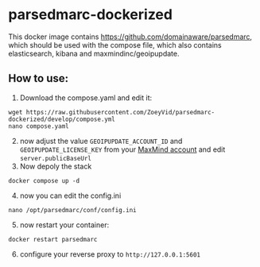 # parsedmarc-dockerized

This docker image contains https://github.com/domainaware/parsedmarc, which should be used with the compose file, which also contains elasticsearch, kibana and maxmindinc/geoipupdate.

## How to use:
1. Download the compose.yaml and edit it:
```console
wget https://raw.githubusercontent.com/ZoeyVid/parsedmarc-dockerized/develop/compose.yml
nano compose.yaml
```
2. now adjust the value `GEOIPUPDATE_ACCOUNT_ID` and `GEOIPUPDATE_LICENSE_KEY` from your [MaxMind account](https://maxmind.com) and edit `server.publicBaseUrl`
3. Now depoly the stack
```console
docker compose up -d
```
4. now you can edit the config.ini
```console
nano /opt/parsedmarc/conf/config.ini
```
5. now restart your container:
```console
docker restart parsedmarc
```
6. configure your reverse proxy to `http://127.0.0.1:5601`
